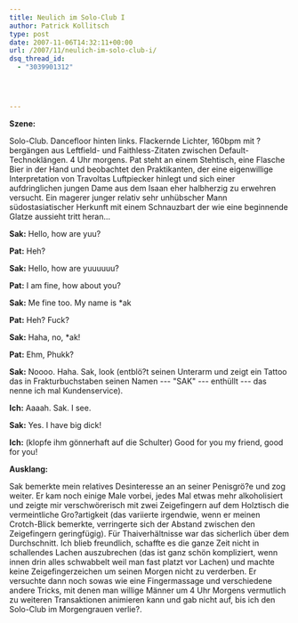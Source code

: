 ```yaml
---
title: Neulich im Solo-Club I
author: Patrick Kollitsch
type: post
date: 2007-11-06T14:32:11+00:00
url: /2007/11/neulich-im-solo-club-i/
dsq_thread_id:
  - "3039901312"




---
```

**Szene:**
  
Solo-Club. Dancefloor hinten links. Flackernde Lichter, 160bpm mit ?bergängen aus Leftfield- und Faithless-Zitaten zwischen Default-Technoklängen. 4 Uhr morgens. Pat steht an einem Stehtisch, eine Flasche Bier in der Hand und beobachtet den Praktikanten, der eine eigenwillige Interpretation von Travoltas Luftpiecker hinlegt und sich einer aufdringlichen jungen Dame aus dem Isaan eher halbherzig zu erwehren versucht. Ein magerer junger relativ sehr unhübscher Mann südostasiatischer Herkunft mit einem Schnauzbart der wie eine beginnende Glatze aussieht tritt heran...

**Sak:** Hello, how are yuu?
  
**Pat:** Heh?
  
**Sak:** Hello, how are yuuuuuu?
  
**Pat:** I am fine, how about you?
  
**Sak:** Me fine too. My name is *ak
  
**Pat:** Heh? Fuck?
  
**Sak:** Haha, no, *ak!
  
**Pat:** Ehm, Phukk?
  
**Sak:** Noooo. Haha. Sak, look (entblö?t seinen Unterarm und zeigt ein Tattoo das in Frakturbuchstaben seinen Namen --- "<span class="caps">SAK</span>" --- enthüllt --- das nenne ich mal Kundenservice).
  
**Ich:** Aaaah. Sak. I see.
  
**Sak:** Yes. I have big dick!
  
**Ich:** (klopfe ihm gönnerhaft auf die Schulter) Good for you my friend, good for you!

**Ausklang:**
  
Sak bemerkte mein relatives Desinteresse an an seiner Penisgrö?e und zog weiter. Er kam noch einige Male vorbei, jedes Mal etwas mehr alkoholisiert und zeigte mir verschwörerisch mit zwei Zeigefingern auf dem Holztisch die vermeintliche Gro?artigkeit (das variierte irgendwie, wenn er meinen Crotch-Blick bemerkte, verringerte sich der Abstand zwischen den Zeigefingern geringfügig). Für Thaiverhältnisse war das sicherlich über dem Durchschnitt. Ich blieb freundlich, schaffte es die ganze Zeit nicht in schallendes Lachen auszubrechen (das ist ganz schön kompliziert, wenn innen drin alles schwabbelt weil man fast platzt vor Lachen) und machte keine Zeigefingerzeichen um seinen Morgen nicht zu verderben. Er versuchte dann noch sowas wie eine Fingermassage und verschiedene andere Tricks, mit denen man willige Männer um 4 Uhr Morgens vermutlich zu weiteren Transaktionen animieren kann und gab nicht auf, bis ich den Solo-Club im Morgengrauen verlie?.